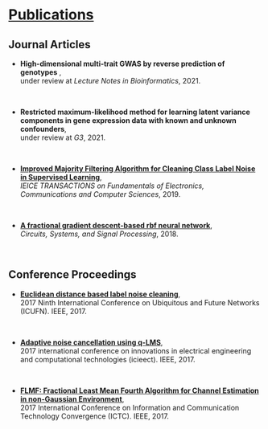 # [Publications](https://scholar.google.com/citations?user=0oMqD8IAAAAJ&hl=en)
## Journal Articles
- **High-dimensional multi-trait GWAS by reverse prediction of genotypes** ,
 <br> under review at *Lecture Notes in Bioinformatics*, 2021.
 <br>
 
- **Restricted maximum-likelihood method for learning latent variance components in gene expression data with known and unknown confounders**, <br> 
under review at *G3*, 2021.
<br>

- [**Improved Majority Filtering Algorithm for Cleaning Class Label Noise in Supervised Learning**](https://scholar.google.com/citations?view_op=view_citation&hl=en&user=0oMqD8IAAAAJ&citation_for_view=0oMqD8IAAAAJ:WF5omc3nYNoC), 
<br> *IEICE TRANSACTIONS on Fundamentals of Electronics, Communications and Computer Sciences*, 2019.
<br>

- [**A fractional gradient descent-based rbf neural network**](https://scholar.google.com/citations?view_op=view_citation&hl=en&user=0oMqD8IAAAAJ&citation_for_view=0oMqD8IAAAAJ:Tyk-4Ss8FVUC), 
<br> *Circuits, Systems, and Signal Processing*, 2018.
<br>


## Conference Proceedings
- [**Euclidean distance based label noise cleaning**](https://scholar.google.com/citations?view_op=view_citation&hl=en&user=0oMqD8IAAAAJ&citation_for_view=0oMqD8IAAAAJ:d1gkVwhDpl0C), 
<br> 2017 Ninth International Conference on Ubiquitous and Future Networks (ICUFN). IEEE, 2017.
<br>

- [**Adaptive noise cancellation using q-LMS**](https://scholar.google.com/citations?view_op=view_citation&hl=en&user=0oMqD8IAAAAJ&citation_for_view=0oMqD8IAAAAJ:u-x6o8ySG0sC), 
<br> 2017 international conference on innovations in electrical engineering and computational technologies (icieect). IEEE, 2017.
<br>

- [**FLMF: Fractional Least Mean Fourth Algorithm for Channel Estimation in non-Gaussian Environment**](https://scholar.google.com/citations?view_op=view_citation&hl=en&user=0oMqD8IAAAAJ&citation_for_view=0oMqD8IAAAAJ:9yKSN-GCB0IC), 
<br> 2017 International Conference on Information and Communication Technology Convergence (ICTC). IEEE, 2017.
<br>

